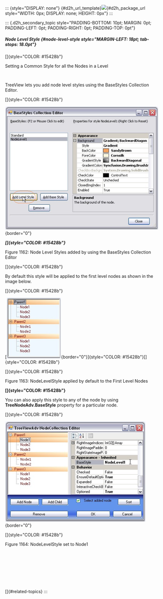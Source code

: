 ::: {style="DISPLAY: none"}
[](ms-xhelp:///?Id=d2h_url_template){#d2h_url_template}![](!package_url!){#d2h_package_url style="WIDTH: 0px; DISPLAY: none; HEIGHT: 0px"}
:::

::: {.d2h_secondary_topic style="PADDING-BOTTOM: 10pt; MARGIN: 0pt; PADDING-LEFT: 0pt; PADDING-RIGHT: 0pt; PADDING-TOP: 0pt"}
##### Node Level Style {#node-level-style style="MARGIN-LEFT: 18pt; tab-stops: 18.0pt"}

[]{style="COLOR: #15428b"} 

Setting a Common Style for all the Nodes in a Level

 

TreeView lets you add node level styles using the BaseStyles Collection Editor.

[]{style="COLOR: #15428b"} 

![](ImagesExt/image76_1138.jpg){border="0"}

***[]{style="COLOR: #15428b"}*** 

Figure 1162: Node Level Styles added by using the BaseStyles Collection Editor

[]{style="COLOR: #15428b"} 

By default this style will be applied to the first level nodes as shown in the image below.

[]{style="COLOR: #15428b"} 

[![](ImagesExt/image76_1139.jpg){border="0"}]{style="COLOR: #15428b"}[]{style="COLOR: #15428b"}

[]{style="COLOR: #15428b"} 

Figure 1163: NodeLevelStyle applied by default to the First Level Nodes

**[]{style="COLOR: #15428b"}** 

You can also apply this style to any of the node by using **TreeNodeAdv.BaseStyle** property for a particular node.

[]{style="COLOR: #15428b"} 

![](ImagesExt/image76_1140.jpg){border="0"}

[]{style="COLOR: #15428b"} 

Figure 1164: NodeLevelStyle set to Node1

 

 

 

 

[]{#related-topics}
:::
